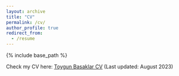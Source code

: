 ```yaml
---
layout: archive
title: "CV"
permalink: /cv/
author_profile: true
redirect_from:
  - /resume
---
```


{% include base_path %}

Check my CV here: [Toygun Basaklar CV](https://www.dropbox.com/scl/fi/gv1xit0x1vyavd84owxip/Toygun_Basaklar_CV.pdf?rlkey=l5ehkkxqv245gvepdoqnv7del&dl=0)  (Last updated: August 2023)

<!-- Publications
======
  <ul>{% for post in site.publications %}
    {% include archive-single-cv.html %}
  {% endfor %}</ul> -->
  
<!-- Talks
======
  <ul>{% for post in site.talks %}
    {% include archive-single-talk-cv.html %}
  {% endfor %}</ul> -->
  
<!-- Teaching
======
  <ul>{% for post in site.teaching %}
    {% include archive-single-cv.html %}
  {% endfor %}</ul> -->
  
<!-- Service and leadership
======
* Currently signed in to 43 different slack teams -->
